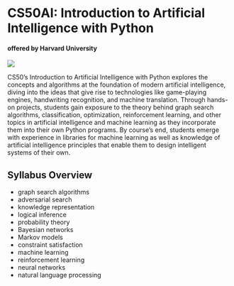 # CS50AI: Introduction to Artificial Intelligence with Python
#### offered by **Harvard University**

![](https://prod-discovery.edx-cdn.org/media/course/image/3a31db71-de8f-45f1-ae65-11981ed9d680-31634d40b3bb.small.png)

CS50’s Introduction to Artificial Intelligence with Python explores the concepts and algorithms at the foundation of modern artificial intelligence, diving into the ideas that give rise to technologies like game-playing engines, handwriting recognition, and machine translation. Through hands-on projects, students gain exposure to the theory behind graph search algorithms, classification, optimization, reinforcement learning, and other topics in artificial intelligence and machine learning as they incorporate them into their own Python programs. By course’s end, students emerge with experience in libraries for machine learning as well as knowledge of artificial intelligence principles that enable them to design intelligent systems of their own.

## Syllabus Overview
- graph search algorithms
- adversarial search
- knowledge representation
- logical inference
- probability theory
- Bayesian networks
- Markov models
- constraint satisfaction
- machine learning
- reinforcement learning
- neural networks
- natural language processing
